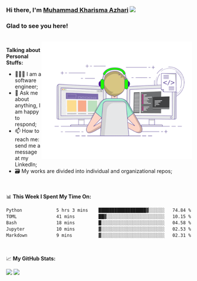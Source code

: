 ### Hi there, I'm <a href="#" target="_blank">Muhammad Kharisma Azhari</a> <img src="https://media.giphy.com/media/hvRJCLFzcasrR4ia7z/giphy.gif" width="25px">

### Glad to see you here! 

</br>

<img align="right" alt="GIF" src="https://github.com/muazhari/muazhari/blob/main/coding.gif?raw=true" width="408" height="318" />
  
**Talking about Personal Stuffs:**

- 👨🏻‍💻 I am a software engineer;
- 💬 Ask me about anything, I am happy to respond;
- 📫 How to reach me: send me a message at my LinkedIn;
- 🗃️ My works are divided into individual and organizational repos;

</br>

📊 **This Week I Spent My Time On:**
<!--START_SECTION:waka-->

```txt
Python             5 hrs 3 mins    ██████████████████▓░░░░░░   74.84 %
TOML               41 mins         ██▓░░░░░░░░░░░░░░░░░░░░░░   10.15 %
Bash               18 mins         █░░░░░░░░░░░░░░░░░░░░░░░░   04.58 %
Jupyter            10 mins         ▓░░░░░░░░░░░░░░░░░░░░░░░░   02.53 %
Markdown           9 mins          ▓░░░░░░░░░░░░░░░░░░░░░░░░   02.31 %
```

<!--END_SECTION:waka-->

</br>

📈 **My GitHub Stats:**

<p>
  <img height="180em" src="https://github-readme-stats.vercel.app/api?username=muazhari&show_icons=true&hide_border=true&&count_private=true&include_all_commits=true" />
  <img height="180em" src="https://github-readme-stats.vercel.app/api/top-langs/?username=muazhari&&hide_border=true&layout=compact&langs_count=8"/>
</p>
